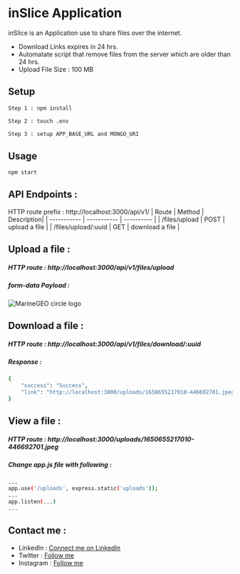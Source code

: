 # inSlice Application
 inSlice is an Application use to share files over the internet.
 - Download Links expires in 24 hrs.
 - Automatate script that remove files from the server which are older than 24 hrs.
 - Upload File Size :  100 MB

## Setup 
```bash
Step 1 : npm install
```

```bash
Step 2 : touch .env
```
```bash
Step 3 : setup APP_BASE_URL and MONGO_URI 
```

## Usage
```bash
npm start
```

## API Endpoints :
HTTP route prefix : http://localhost:3000/api/v1/
|   Route     |     Method  | Description|
| ----------- | ----------- | ---------- |
| /files/upload      | POST       | upload a file |
| /files/upload/:uuid   | GET       | download a file |

## Upload a file :
##### HTTP route : http://localhost:3000/api/v1/files/upload

##### form-data Payload :
![MarineGEO circle logo](/uploads/form-data.png "form-data keys and values")


## Download a file :
##### HTTP route : http://localhost:3000/api/v1/files/download/:uuid


##### Response :

```bash
{
    "success": "Success",
    "link": "http://localhost:3000/uploads/1650655217010-446692701.jpeg"
}
```


## View a file :
##### HTTP route : http://localhost:3000/uploads/1650655217010-446692701.jpeg

##### Change app.js file with following :

```bash
...
app.use('/uploads', express.static('uploads'));
...
app.listen(...)
...
```

## Contact me :
* LinkedIn : [Connect me on LinkedIn](https://www.linkedin.com/in/aman-singh-elysian12/)
* Twitter : [Follow me](https://twitter.com/Amanofficial32)
* Instagram : [Follow me](https://www.instagram.com/amanasr7071/)